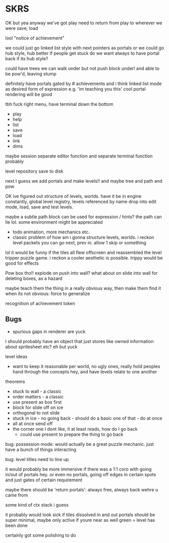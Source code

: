 # SKRS

OK but yea anyway we've got play
need to return from play to wherever we were
save, load

lool "notice of achievement"

we could just go linked list style with next pointers as portals
or we could go hub style, hub better if people get stuck
do we want always to have portal back if its hub style?

could have trees we can walk under but not push block under!
and able to be pow'd, leaving stump

definitely have portals gated by # achievements
and i think linked list mode as desired form of expression e.g. 'im teaching you this'
cool portal rendering will be good

tbh fuck right menu, have terminal down the bottom
   * play
   * help
   * list
   * save <name>
   * load <name>
   * link <name>
   * dims <w> <h>

maybe session separate editor function
and separate terminal function probably

level repository save to disk


next I guess we add portals and make levels!!
and maybe tree and path and pow


OK ive figured out structure of levels, worlds. have it be in engine constantly, global level registry, levels referenced by name
drop into edit mode, load, save and test levels.


maybe a subtle path block can be used for expression / hints? the path can lie lol. some environment might be appreciated


* todo animation, more mechanics etc.
* classic problem of how am i gonna structure levels, worlds. i reckon level packets you can go next, prev in. allow 1 skip or something

lol it would be funny if the tiles all flew offscreen and reassembled the level
tripper puzzle game. i reckon a cooler aesthetic is possible. trippy would be good for effects

Pow box tho!!
explode on push into wall? what about on slide into wall
for deleting boxes, as a hazard

maybe teach them the thing in a really obvious way, then make them find it when its not obvious: force to generalize

recognition of achievement token

## Bugs
* spurious gaps in renderer are yuck


I should probably have an object that just stores like owned information about spritesheet etc? eh but yuck

level ideas
 * want to keep it reasonable per world, no ugly ones, really hold peoples hand through the concepts hey, and have levels relate to one another

theorems
 * stuck to wall - a classic
 * order matters - a classic
 * use present as box first
 * block for slide off on ice
 * orthogonal to not slide
 * stuck in ice - no going back - should do a basic one of that - do at once
 * all at once send off
 * the corner one I dont like, it at least reads, how do I go back
    * could use present to prepare the thing to go back


bug: possession mode: would actually be a great puzzle mechanic. just have a bunch of things interacting


bug: level titles need to line up


it would probably be more immersive if there was a 1:1 coro with going in/out of portals hey.
or even no portals, going off edges in certain spots and just gates of certain requirement

maybe there should be 'return portals': always free, always back wehre u came from

some kind of ctx stack i guess

it probably would look sick if tiles dissolved in and out
portals should be super minimal, maybe only active if youre near as well
green = level has been done

certainly got some polishing to do